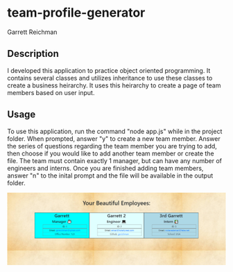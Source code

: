 # team-profile-generator
Garrett Reichman

## Description
I developed this application to practice object oriented programming. It contains several classes and utilizes inheritance to use these classes to create a business heirarchy. It uses this heirarchy to create a page of team members based on user input.
## Usage

 To use this application, run the command "node app.js" while in the project folder. When prompted, answer "y" to create a new team member. Answer the series of questions regarding the team member you are trying to add, then choose if you would like to add another team member or create the file. The team must contain exactly 1 manager, but can have any number of engineers and interns. Once you are finished adding team members, answer "n" to the inital prompt and the file will be available in the output folder.

 ![screenshot](./screenshot.png)